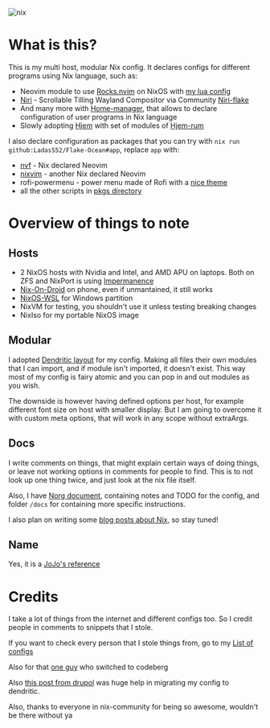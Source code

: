 ![nix](https://socialify.git.ci/Ladas552/Flake-Ocean/image?font=Rokkitt&language=1&logo=https%3A%2F%2Fraw.githubusercontent.com%2FNixOS%2Fnixos-artwork%2Frefs%2Fheads%2Fmaster%2Flogo%2Fnix-snowflake-rainbow.svg&name=1&owner=1&pattern=Transparent&stargazers=1&theme=Dark)

# What is this?
This is my multi host, modular Nix config. It declares configs for different programs using Nix language, such as:
- Neovim module to use [Rocks.nvim](https://github.com/nvim-neorocks/rocks.nvim) on NixOS with [my lua config](https://github.com/Ladas552/nvim-rocks-config)
- [Niri](https://github.com/YaLTeR/niri) - Scrollable Tilling Wayland Compositor via Community [Niri-flake](https://github.com/sodiboo/niri-flake)
- And many more with [Home-manager](https://github.com/nix-community/home-manager), that allows to declare configuration of user programs in Nix language
- Slowly adopting [Hjem](https://github.com/feel-co/hjem) with set of modules of [Hjem-rum](https://github.com/snugnug/hjem-rum)

I also declare configuration as packages that you can try with `nix run
github:Ladas552/Flake-Ocean#app`, replace `app` with:

- [nvf](https://github.com/NotAShelf/nvf) - Nix declared Neovim
- [nixvim](https://github.com/nix-community/nixvim) - another Nix declared Neovim
- rofi-powermenu - power menu made of Rofi with a [nice theme](https://github.com/adi1090x/rofi)
- all the other scripts in [pkgs directory](./pkgs/default.nix)

# Overview of things to note

## Hosts

- 2 NixOS hosts with Nvidia and Intel, and AMD APU on laptops. Both on ZFS and NixPort is using [Impermanence](https://github.com/nix-community/impermanence)
- [Nix-On-Droid](https://github.com/nix-community/nix-on-droid) on phone, even if unmantained, it still works
- [NixOS-WSL](https://github.com/nix-community/NixOS-WSL) for Windows partition
- NixVM for testing, you shouldn't use it unless testing breaking changes
- NixIso for my portable NixOS image
## Modular
I adopted [Dendritic layout](https://github.com/mightyiam/dendritic) for my config. 
Making all files their own modules that I can import, and if module isn't imported, it doesn't exist. This way most of my config is fairy atomic and you can pop in and out modules as you wish.

The downside is however having defined options per host, for example different font size on host with smaller display. But I am going to overcome it with custom meta options, that will work in any scope without extraArgs.

## Docs
I write comments on things, that might explain certain ways of doing things, or leave not working options in comments for people to find. This is to not look up one thing twice, and just look at the nix file itself.

Also, I have [Norg document](./nix.norg), containing notes and TODO for the config, and folder `/docs` for containing more specific instructions.

I also plan on writing some [blog posts about Nix](https://ladas552.me/categories/nix/), so stay tuned!

## Name

Yes, it is a [JoJo's reference](https://github.com/user-attachments/assets/7c467d52-a430-4bb3-9493-a5ffa0d69dd4)

# Credits
I take a lot of things from the internet and different configs too. So I credit people in comments to snippets that I stole.

If you want to check every person that I stole things from, go to my [List of configs](https://github.com/stars/Ladas552/lists/nix-flakes)

Also for that [one guy](https://codeberg.org/Dich0tomy/snowstorm) who switched to codeberg

Also [this post from drupol](https://not-a-number.io/2025/refactoring-my-infrastructure-as-code-configurations/) was huge help in migrating my config to dendritic.

Also, thanks to everyone in nix-community for being so awesome, wouldn't be there without ya
